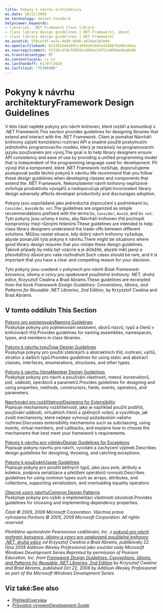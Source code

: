 ```yaml
---
title: Pokyny k návrhu architektury
ms.date: 10/22/2008
ms.technology: dotnet-standard
helpviewer_keywords:
- libraries, .NET Framework class library
- class library design guidelines [.NET Framework], about
- class library design guidelines [.NET Framework]
ms.assetid: 5fbcaf4f-ea2a-4d20-b0d6-e61dee202b4b
ms.openlocfilehash: 623391de63891c1695a63482a424bb76a861deba
ms.sourcegitcommit: 5f236cd78cf09593c8945a7d753e0850e96a0b80
ms.translationtype: MT
ms.contentlocale: cs-CZ
ms.lasthandoff: 01/07/2020
ms.locfileid: "75709306"
---
```

# <a name="framework-design-guidelines"></a><span data-ttu-id="f6624-102">Pokyny k návrhu architektury</span><span class="sxs-lookup"><span data-stu-id="f6624-102">Framework Design Guidelines</span></span>
<span data-ttu-id="f6624-103">V této části najdete pokyny pro návrh knihoven, které rozšíří a komunikují s .NET Framework.</span><span class="sxs-lookup"><span data-stu-id="f6624-103">This section provides guidelines for designing libraries that extend and interact with the .NET Framework.</span></span> <span data-ttu-id="f6624-104">Cílem je pomáhat Návrháři knihovny zajistit konzistenci rozhraní API a snadné použití poskytnutím jednotného programovacího modelu, který je nezávislý na programovacím jazyku používaném pro vývoj.</span><span class="sxs-lookup"><span data-stu-id="f6624-104">The goal is to help library designers ensure API consistency and ease of use by providing a unified programming model that is independent of the programming language used for development.</span></span> <span data-ttu-id="f6624-105">Při vývoji tříd a komponent, které .NET Framework rozšiřuje, doporučujeme postupovat podle těchto pokynů k návrhu.</span><span class="sxs-lookup"><span data-stu-id="f6624-105">We recommend that you follow these design guidelines when developing classes and components that extend the .NET Framework.</span></span> <span data-ttu-id="f6624-106">Nekonzistentní návrh knihovny nepříznivě ovlivňuje produktivitu vývojářů a nedoporučuje přijetí.</span><span class="sxs-lookup"><span data-stu-id="f6624-106">Inconsistent library design adversely affects developer productivity and discourages adoption.</span></span>  
  
 <span data-ttu-id="f6624-107">Pokyny jsou uspořádané jako jednoduchá doporučení s podmínkami `Do`, `Consider`, `Avoid`a `Do not`.</span><span class="sxs-lookup"><span data-stu-id="f6624-107">The guidelines are organized as simple recommendations prefixed with the terms `Do`, `Consider`, `Avoid`, and `Do not`.</span></span> <span data-ttu-id="f6624-108">Tyto pokyny jsou určeny k tomu, aby Návrháři knihoven tříd pochopili kompromisy mezi různými řešeními.</span><span class="sxs-lookup"><span data-stu-id="f6624-108">These guidelines are intended to help class library designers understand the trade-offs between different solutions.</span></span> <span data-ttu-id="f6624-109">Můžou nastat situace, kdy dobrý návrh knihovny vyžaduje, abyste ponarušili tyto pokyny k návrhu.</span><span class="sxs-lookup"><span data-stu-id="f6624-109">There might be situations where good library design requires that you violate these design guidelines.</span></span> <span data-ttu-id="f6624-110">Takové případy by měly být vzácné a je důležité, abyste měli jasný a přesvědčivý důvod pro vaše rozhodnutí.</span><span class="sxs-lookup"><span data-stu-id="f6624-110">Such cases should be rare, and it is important that you have a clear and compelling reason for your decision.</span></span>  
  
 <span data-ttu-id="f6624-111">Tyto pokyny jsou uvedené v *pokynech pro návrh Book Framework: konvence, idiomy a vzory pro opakovaně použitelné knihovny .NET, druhá edice*, Krzysztof Cwalina a Brad Abrams.</span><span class="sxs-lookup"><span data-stu-id="f6624-111">These guidelines are excerpted from the book *Framework Design Guidelines: Conventions, Idioms, and Patterns for Reusable .NET Libraries, 2nd Edition*, by Krzysztof Cwalina and Brad Abrams.</span></span>  
  
## <a name="in-this-section"></a><span data-ttu-id="f6624-112">V tomto oddílu</span><span class="sxs-lookup"><span data-stu-id="f6624-112">In This Section</span></span>  
 [<span data-ttu-id="f6624-113">Pokyny pro pojmenování</span><span class="sxs-lookup"><span data-stu-id="f6624-113">Naming Guidelines</span></span>](../../../docs/standard/design-guidelines/naming-guidelines.md)  
 <span data-ttu-id="f6624-114">Poskytuje pokyny pro pojmenování sestavení, oborů názvů, typů a členů v knihovnách tříd.</span><span class="sxs-lookup"><span data-stu-id="f6624-114">Provides guidelines for naming assemblies, namespaces, types, and members in class libraries.</span></span>  
  
 [<span data-ttu-id="f6624-115">Pokyny k návrhu typu</span><span class="sxs-lookup"><span data-stu-id="f6624-115">Type Design Guidelines</span></span>](../../../docs/standard/design-guidelines/type.md)  
 <span data-ttu-id="f6624-116">Poskytuje pokyny pro použití statických a abstraktních tříd, rozhraní, výčtů, struktur a dalších typů.</span><span class="sxs-lookup"><span data-stu-id="f6624-116">Provides guidelines for using static and abstract classes, interfaces, enumerations, structures, and other types.</span></span>  
  
 [<span data-ttu-id="f6624-117">Pokyny k návrhu člena</span><span class="sxs-lookup"><span data-stu-id="f6624-117">Member Design Guidelines</span></span>](../../../docs/standard/design-guidelines/member.md)  
 <span data-ttu-id="f6624-118">Poskytuje pokyny pro návrh a používání vlastností, metod, konstruktorů, polí, událostí, operátorů a parametrů.</span><span class="sxs-lookup"><span data-stu-id="f6624-118">Provides guidelines for designing and using properties, methods, constructors, fields, events, operators, and parameters.</span></span>  
  
 [<span data-ttu-id="f6624-119">Navrhování pro rozšiřitelnost</span><span class="sxs-lookup"><span data-stu-id="f6624-119">Designing for Extensibility</span></span>](../../../docs/standard/design-guidelines/designing-for-extensibility.md)  
 <span data-ttu-id="f6624-120">Popisuje mechanismy rozšiřitelnosti, jako je například použití podtříd, používání událostí, virtuálních členů a zpětných volání, a vysvětluje, jak zvolit mechanismy, které nejlépe vyhovují požadavkům vašeho rozhraní.</span><span class="sxs-lookup"><span data-stu-id="f6624-120">Discusses extensibility mechanisms such as subclassing, using events, virtual members, and callbacks, and explains how to choose the mechanisms that best meet your framework's requirements.</span></span>  
  
 [<span data-ttu-id="f6624-121">Pokyny k návrhu pro výjimky</span><span class="sxs-lookup"><span data-stu-id="f6624-121">Design Guidelines for Exceptions</span></span>](../../../docs/standard/design-guidelines/exceptions.md)  
 <span data-ttu-id="f6624-122">Popisuje pokyny návrhu pro návrh, vyvolání a zachycení výjimek.</span><span class="sxs-lookup"><span data-stu-id="f6624-122">Describes design guidelines for designing, throwing, and catching exceptions.</span></span>  
  
 [<span data-ttu-id="f6624-123">Pokyny k používání</span><span class="sxs-lookup"><span data-stu-id="f6624-123">Usage Guidelines</span></span>](../../../docs/standard/design-guidelines/usage-guidelines.md)  
 <span data-ttu-id="f6624-124">Popisuje pokyny pro použití běžných typů, jako jsou pole, atributy a kolekce, podpora serializace a přetížení operátorů rovnosti.</span><span class="sxs-lookup"><span data-stu-id="f6624-124">Describes guidelines for using common types such as arrays, attributes, and collections, supporting serialization, and overloading equality operators.</span></span>  
  
 [<span data-ttu-id="f6624-125">Obecné vzory návrhu</span><span class="sxs-lookup"><span data-stu-id="f6624-125">Common Design Patterns</span></span>](../../../docs/standard/design-guidelines/common-design-patterns.md)  
 <span data-ttu-id="f6624-126">Poskytuje pokyny pro výběr a implementaci vlastností závislosti.</span><span class="sxs-lookup"><span data-stu-id="f6624-126">Provides guidelines for choosing and implementing dependency properties.</span></span>  
  
 <span data-ttu-id="f6624-127">*Části © 2005, 2009 Microsoft Corporation. Všechna práva vyhrazena.*</span><span class="sxs-lookup"><span data-stu-id="f6624-127">*Portions © 2005, 2009 Microsoft Corporation. All rights reserved.*</span></span>  
  
 <span data-ttu-id="f6624-128">*Přetištěno oprávněním Pearsonova vzdělávání, Inc. z [pokynů pro návrh rozhraní: konvence, idiomy a vzory pro opakovaně použitelné knihovny .NET, druhá edice](https://www.informit.com/store/framework-design-guidelines-conventions-idioms-and-9780321545619) od Krzysztof Cwalina a Brad Abrams, publikovaly 22. října 2008 Addison-Wesley Professional jako součást sady Microsoft Windows Development Series.*</span><span class="sxs-lookup"><span data-stu-id="f6624-128">*Reprinted by permission of Pearson Education, Inc. from [Framework Design Guidelines: Conventions, Idioms, and Patterns for Reusable .NET Libraries, 2nd Edition](https://www.informit.com/store/framework-design-guidelines-conventions-idioms-and-9780321545619) by Krzysztof Cwalina and Brad Abrams, published Oct 22, 2008 by Addison-Wesley Professional as part of the Microsoft Windows Development Series.*</span></span>  
  
## <a name="see-also"></a><span data-ttu-id="f6624-129">Viz také:</span><span class="sxs-lookup"><span data-stu-id="f6624-129">See also</span></span>

- [<span data-ttu-id="f6624-130">Přehled</span><span class="sxs-lookup"><span data-stu-id="f6624-130">Overview</span></span>](../../../docs/framework/get-started/overview.md)
- [<span data-ttu-id="f6624-131">Průvodce vývojem</span><span class="sxs-lookup"><span data-stu-id="f6624-131">Development Guide</span></span>](../../../docs/framework/development-guide.md)
